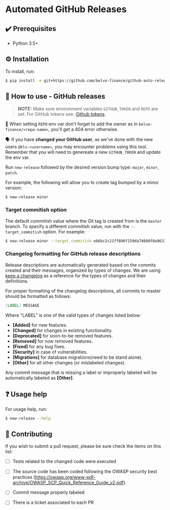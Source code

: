 # Automated GitHub Releases
<!---
# Automated GitHub and Sentry Releases
-->


## :heavy_check_mark: Prerequisites
* Python 3.5+

<!---
#### To use Sentry releases
* curl
* sentry-cli 
-->



## :gear: Installation 
To install, run:

```bash
$ pip install -e git+https://github.com/belvo-finance/github-auto-release.git#egg=github-auto-release
```

<!---
For the Sentry releases, you must install the Sentry CLI. You can find the instructions [here.](https://docs.sentry.io/cli/installation/#automatic-installation)

If you are on OS X or Linux, you can use the automated downloader which will fetch the latest release version for you and install it:

```bash
$ curl -sL https://sentry.io/get-cli/ | bash
```
-->

## :wrench: How to use - GitHub releases

> **_NOTE:_** Make sure environment variables `GITHUB_TOKEN` and `REPO` are set.
For GitHub tokens see: [Github tokens](https://github.com/settings/tokens).

:memo: When setting `REPO` env var don't forget to add the owner as in `belvo-finance/<repo-name>`, you'll get a 404 error otherwise.

:speaking_head: If you have **changed your GitHub user**, as we've done with the new users `@blv-<username>`, you may encounter problems using this tool. Remember that you will need to genereate a new `GITHUB_TOKEN` and update the env var.

Run `new-release` followed by the desired version bump type: `major`, `minor`, `patch`. 

For example, the following will allow you to create tag bumped by a minor version:

```bash
$ new-release minor
```

### Target commitish option

The default commitish value where the Git tag is created from is the `master` branch. To specify a different commitish value, run with the `--target_commitish` option. For example:

```bash
$ new-release minor --target_commitish eb6bc2c21ff896f159da74608f0a96330419a3g5
```
### Changelog formatting for GitHub release descriptions

Release descriptions are automatically generated based on the commits created and their messages, organized by types of changes.
We are using [keep a changelog](https://keepachangelog.com/en/1.0.0/) as a reference for the types of changes and their definitions.

For proper formatting of the changelog descriptions, all commits to master should be formatted as follows:

```markdown
[LABEL] MESSAGE
```
Where "LABEL" is one of the valid types of changes listed below:
* **[Added]** for new features.
* **[Changed]** for changes in existing functionality.
* **[Deprecated]** for soon-to-be removed features.
* **[Removed]** for now removed features.
* **[Fixed]** for any bug fixes.
* **[Security]** in case of vulnerabilities.
* **[Migrations]** for database migrations(need to be stand alone).
* **[Other]** for all other changes (or mislabeled changes).

Any commit message that is missing a label or improperly labeled will be automatically labeled as **[Other]**.


<!---
## :hammer_and_wrench: How to use - Sentry releases
> **_NOTE:_** Make sure environment variables `SENTRY_AUTH_TOKEN`, `SENTRY_ORG` and `SENTRY_PROJECT` are set. 
You must also have the latest release version tag available as `APP_VERSION`.

Run the following:

```bash
$ sentry-release 
```
-->



## :question: Usage help

For usage help, run:

```bash
$ new-release --help
```

## :busts_in_silhouette: Contributing


If you wish to submit a pull request, please be sure check the items on this list:
- [ ] Tests related to the changed code were executed
- [ ] The source code has been coded following the OWASP security best practices (https://owasp.org/www-pdf-archive/OWASP_SCP_Quick_Reference_Guide_v2.pdf).
- [ ] Commit message properly labeled
- [ ] There is a ticket associated to each PR


